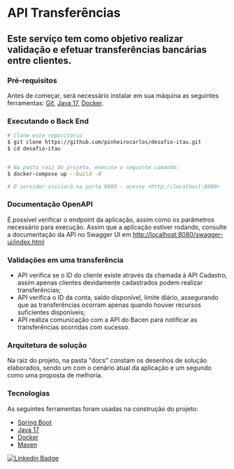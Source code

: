 # API Transferências

## Este serviço tem como objetivo realizar validação e efetuar transferências bancárias entre clientes.

### Pré-requisitos

Antes de começar, será necessário instalar em sua máquina as seguintes ferramentas:
[Git](https://git-scm.com), [Java 17](https://www.oracle.com/br/java/technologies/downloads/#java17), [Docker](https://www.docker.com/products/docker-desktop/).

### Executando o Back End

```bash
# Clone este repositório
$ git clone https://github.com/pinheirocarlos/desafio-itau.git
$ cd desafio-itau


# Na pasta raiz do projeto, execute o seguinte comando:
$ docker-compose up --build -d

# O servidor iniciará na porta 8080 - acesse <http://localhost:8080>
```

### Documentação OpenAPI

É possível verificar o endpoint da aplicação, assim como os parâmetros necessário para execução.
Assim que a aplicação estiver rodando, consulte a documentação da API no Swagger UI
em [http://localhost:8080/swagger-ui/index.html](http://localhost:8080/swagger-ui/index.html)

### Validações em uma transferência

- API verifica se o ID do cliente existe através da chamada à API Cadastro, assim apenas clientes devidamente
  cadastrados podem realizar transferências;
- API verifica o ID da conta, saldo disponível, limite diário, assegurando que as transferências ocorram apenas quando
  houver recursos suficientes disponíveis;
- API realiza comunicação com a API do Bacen para notificar as transferências ocorridas com sucesso.

### Arquitetura de solução

Na raiz do projeto, na pasta "docs" constam os desenhos de solução elaborados, sendo um com o cenário atual da aplicação
e um segundo como uma proposta de melhoria.

### Tecnologias

As seguintes ferramentas foram usadas na construção do projeto:

- [Spring Boot](https://spring.io/projects/spring-boot)
- [Java 17](https://www.oracle.com/br/java/technologies/downloads/#java17)
- [Docker](https://www.docker.com/)
- [Maven](https://maven.apache.org/)

[![Linkedin Badge](https://img.shields.io/badge/-Carlos-blue?style=flat-square&logo=Linkedin&logoColor=white&link=https://www.linkedin.com/in/carlos-pinheiro/)](https://www.linkedin.com/in/carlos-pinheiro/)